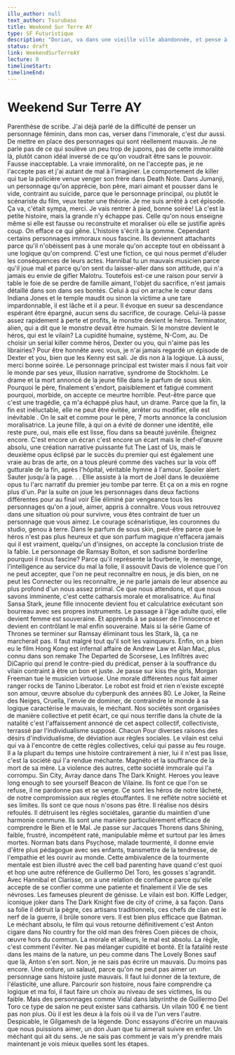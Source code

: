 ```yaml
---
illu_author: null
text_author: Tsurubaso
title: Weekend Sur Terre AY
type: SF Futuristique
description: "Dorian, va dans une vieille ville abandonnée, et pense à son professeur"
status: draft
link: WeekendSurTerreAY
lecture: 0
timelineStart: 
timelineEnd: 
---
```



# Weekend Sur Terre AY









Parenthèse de scribe. J'ai déjà parlé de la difficulté de penser un personnage féminin, dans mon cas, verser dans l'immorale, c'est dur aussi. De mettre en place des personnages qui sont réellement mauvais. Je ne parle pas de ce qui soulève un peu trop de jupons, pas de cette immoralité là, plutôt canon idéal inversé de ce qu'on voudrait être sans le pouvoir. Fausse inacceptable. La vraie immoralité, on ne l'accepte pas, je ne l'accepte pas et j'ai autant de mal à l'imaginer. Le comportement de killer qui tue la policière venue venger son frère dans Death Note. Dans Jumanji, un personnage qu'on apprécie, bon père, mari aimant et pousser dans le vide, contraint au suicide, parce que le personnage principal, ou plutôt le scénariste du film, veux tester une théorie. Je me suis arrêté à cet épisode. Ça va, c'était sympa, merci. Je vais rentrer à pied, bonne soirée! Là c'est la petite histoire, mais la grande n'y échappe pas. Celle qu'on nous enseigne même si elle est fausse ou reconstruite et moraliser où elle se justifie après coup. On efface ce qui gêne. L'histoire s'écrit à la gomme. Cependant certains personnages immoraux nous fascine. Ils deviennent attachants parce qu'il n'obéissent pas à une morale qu'on accepte tout en obéissant à une logique qu'on comprend. C'est une fiction, ce qui nous permet d'éluder les conséquences de leurs actes. Hannibal tu un mauvais musicien parce qu'il joue mal et parce qu'on sent du laisser-aller dans son attitude, qui n'a jamais eu envie de gifler
Malotru. Toutefois est-ce une raison pour servir à table le foie de se perdre de famille aimant, l'objet du sacrifice, n'est jamais détaillé dans son dans ses bontés. Celui à qui on arrache le cœur dans Indiana Jones et le temple maudit ou sinon la victime a une tare impardonnable, il est lâche et il a peur. Il évoque en sueur sa descendance espérant être épargné, aucun sens du sacrifice, de courage. Celui-là passe assez rapidement à perte et profits, le monstre devient le héros. Terminator, alien, qui a dit que le monstre devait être humain. Si le monstre devient le héros, qui est le vilain? La cupidité humaine, système, N-Com, au. De choisir un serial killer comme héros, Dexter ou you, qui n'aime pas les librairies? Pour être honnête avec vous, je n'ai jamais regardé un épisode de Dexter et you, bien que les Kenny est sali. Je dis non à la logique. Là aussi, merci bonne soirée. Le personnage principal est twister mais il nous fait voir le monde par ses yeux, illusion narrative, syndrome de Stockholm. Le drame et la mort annoncé de la jeune fille dans le parfum de sous skin. Pourquoi le père, finalement s'endort, paisiblement et fatigué comment pourquoi, morbide, on accepte ce meurtre horrible. Peut-être parce que c'est une tragédie, ça m'a échappé plus haut, un drame. Parce que la fin, la fin est inéluctable, elle ne peut être évitée, arrêter ou modifier, elle est inévitable
. On le sait et comme pour le père, 7 morts annonce la conclusion moralisatrice. La jeune fille, à qui on a évité de donner une identité, elle reste pure, oui, mais elle est lisse, flou dans sa beauté juvénile. Éteignez encore. C'est encore un écran c'est encore un écart mais le chef-d'œuvre absolu, une création narrative puissante fut The Last of Us, mais le deuxième opus éclipsé par le succès du premier qui est également une vraie au bras de arte, on a tous pleuré comme des vaches sur la voix off gutturale de la fin, après l'hôpital, véritable hymne à l'amour. Spoiler alert. Sauter jusqu'à la page. . . Ellie assiste à la mort de Joël dans le deuxième opus tu l'arc narratif du premier jeu tombe par terre. Et ça on a mis en rogne plus d'un. Par la suite on joue les personnages dans deux factions différentes pour au final voir Élie éliminé par vengeance tous les personnages qu'on a joué, aimer, appris à connaître. Vous vous retrouvez dans une situation où pour survivre, vous êtes contraint de tuer un personnage que vous aimez. Le courage scénaristique, les couronnes du studio, genou à terre. Dans le parfum de sous skin, peut-être parce que le héros n'est pas plus heureux et que son parfum magique n'effacera jamais qui il est vraiment, quelqu'un d'insignes, on accepte la conclusion triste de la fable. Le personnage de Ramsay Bolton, et son sadisme borderline pourquoi il nous fascine? Parce qu'il représente la fourberie, le mensonge, l'intelligence au service du mal la folie, il assouvit Davis de violence que l'on ne peut accepter, que l'on ne peut reconnaître en nous, je dis bien, on ne peut les
Connecter ou les reconnaître, je ne parle jamais de leur absence au plus profond d'un nous assez primal. Ce que nous attendons, et que nous savons imminente, c'est cette catharsis morale et moralisatrice. Au final Sansa Stark, jeune fille innocente devient fou et calculatrice exécutant son bourreau avec ses propres instruments. Le passage à l'âge adulte quoi, elle devient femme est souveraine. Et apprends à se passer de l'innocence et devient en contrôlant le mal enfin souveraine. Mais si la série Game of Thrones se terminer sur Ramsay éliminant tous les Stark, là, ça ne marcherait pas. Il faut malgré tout qu'il soit les vainqueurs. Enfin, on a bien eu le film Hong Kong est infernal affaire de Andrew Law et Alan Mac, plus connu dans son remake The Departed de Scorsese, Les Infiltrés avec DiCaprio qui prend le contre-pied du prédicat, penser à la souffrance du vilain contraint à être un bon et juste. Je passe sur kiss the girls, Morgan Freeman tue le musicien virtuose. Une morale différentes nous fait aimer ranger rocks de Tanino Liberator. Le robot est froid et rien n'existe excepté son amour, œuvre absolue du cyberpunk des années 80. Le Joker, la Reine des Neiges, Cruella, l'envie de dominer, de contraindre le monde à sa logique caractérise le mauvais, le méchant. Nos sociétés sont organisées de manière collective et petit écart, ce qui nous terrifie dans la chute de la natalité c'est l'affaissement annoncé de cet aspect collectif, collectiviste, terrassé par l'individualisme supposé. Chacun
Pour diverses raisons des désirs d'individualisme, de déviation aux règles sociales. Le vilain est celui qui va à l'encontre de cette règles collectives, celui qui passe au feu rouge. Il a la plupart du temps une histoire contrairement à nier, lui il n'est pas lisse, c'est la société qui l'a rendue méchante. Magnéto et la souffrance de la mort de sa mère. La violence des autres, cette société immorale qui l'a corrompu. Sin City, Avray dance dans The Dark Knight. Heroes you leave long enough to see yourself Beacon de Vilaine. Ils font ce que l'on se refuse, il ne pardonne pas et se venge. Ce sont les héros de notre lâcheté, de notre compromission aux règles étouffantes. Il ne reflète notre société et ses limites. Ils sont ce que nous n'osons pas être. Il réalise nos désirs refoulés. Il détruisent les règles sociétales, garantie du maintien d'une harmonie commune. Ils sont une manière particulièrement efficace de comprendre le Bien et le Mal. Je passe sur Jacques Thorens dans Shining, faible, frustré, incompétent raté, manipulable même et surtout par les âmes mortes. Norman bats dans Psychose, malade tourmenté, il donne envie d'être plus pédagogue avec ses enfants, transmettre de la tendresse, de l'empathie et les ouvrir au monde. Cette ambivalence de la tourmente mentale est bien illustré avec the cell bad parenting have quand c'est quoi et hop une autre référence de Guillermo Del Toro, les gosses s'agrandit. Avec Hannibal et Clarisse, on a une relation de confiance parce qu'elle accepte de se confier comme une patiente et finalement il
Vie de ses névroses. Les fameuses pleurent de génisse. Le vilain est bon. Kiffe Ledger, iconique joker dans The Dark Knight fixe de city of crime, à sa façon. Dans sa folie il détruit la pègre, ces artisans traditionnels, ces chefs de clan est le nerf de la guerre, il brûle sonore vers. Il est bien plus efficace que Batman. Le méchant absolu, le film qui vous retourne définitivement c'est Anton cigare dans No country for the old man des frères Coen pièces de choix, œuvre hors du commun. La morale et ailleurs, le mal est absolu. La règle, c'est comment l'éviter. Ne pas mélanger cupidité et bonté. Et la fatalité reste dans les mains de la nature, un peu comme dans The Lovely Bones sauf que là, Anton s'en sort. Non, je ne sais pas écrire un mauvais. Du moins pas encore. Une ordure, un salaud, parce qu'on ne peut pas aimer un personnage sans histoire juste mauvais. Il faut lui donner de la texture, de l'élasticité, une allure. Parcourir son histoire, nous faire comprendre ça logique et ma foi, il faut faire un choix au niveau de ses victimes, lis ou faible. Mais des personnages comme Vidal dans labyrinthe de Guillermo Del Toro ce type de salon ne peut exister sans catharsis. Un vilain 100 € ne tient pas non plus. Où il est les deux à la fois où il va de l'un vers l'autre. Despicable, le Gilgamesh de la légende. Donc essayons d'écrire un mauvais que nous puissions aimer, un don Juan que tu aimerait suivre en enfer. Un méchant qui ait du sens. Je ne sais pas comment je vais m'y prendre mais maintenant je vois mieux quelles sont les étapes. 
